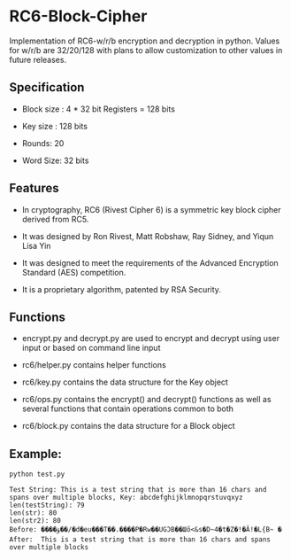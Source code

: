 RC6-Block-Cipher
================

Implementation of RC6-w/r/b encryption and decryption in python.
Values for w/r/b are 32/20/128 with plans to allow customization to other values in future releases.

## Specification

* Block size : 4 * 32 bit Registers = 128 bits

* Key size : 128 bits

* Rounds: 20

* Word Size: 32 bits

## Features

* In cryptography, RC6 (Rivest Cipher 6) is a symmetric key block cipher derived from RC5. 

* It was designed by Ron Rivest, Matt Robshaw, Ray Sidney, and Yiqun Lisa Yin

* It was designed to meet the requirements of the Advanced Encryption Standard (AES) competition. 

* It is a proprietary algorithm, patented by RSA Security.

## Functions

* encrypt.py and decrypt.py are used to encrypt and decrypt using user input or based on command line input

* rc6/helper.py contains helper functions 

* rc6/key.py contains the data structure for the Key object

* rc6/ops.py contains the encrypt() and decrypt() functions as well as several functions that contain operations common to both

* rc6/block.py contains the data structure for a Block object

## Example:

	python test.py

	Test String: This is a test string that is more than 16 chars and spans over multiple blocks, Key: abcdefghijklmnopqrstuvqxyz
	len(testString): 79
	len(str): 80
	len(str2): 80
	Before: ����ۋ��/�d�eu���T��.����P�Rw��UGϽB��Шő<&s�D~4�t�Z�!�Ӑ!�L{B~ �
	After:  This is a test string that is more than 16 chars and spans over multiple blocks